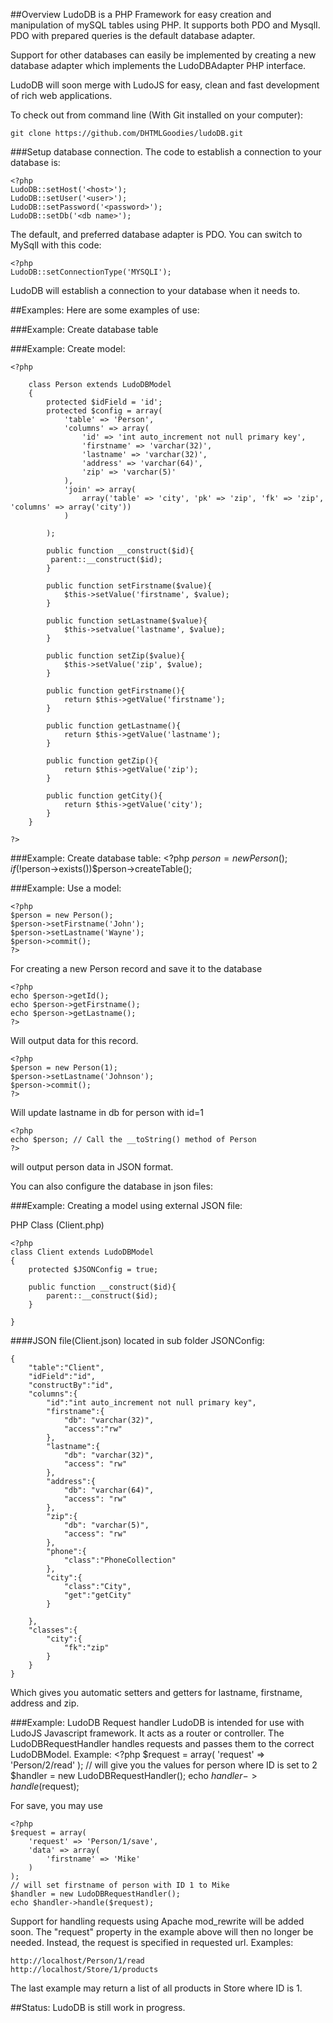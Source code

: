 ##Overview
LudoDB is a PHP Framework for easy creation and manipulation of mySQL tables using PHP. It supports both
PDO and MysqlI. PDO with prepared queries is the default database adapter.

Support for other databases can easily be implemented by creating a new database adapter which implements
the LudoDBAdapter PHP interface.

LudoDB will soon merge with LudoJS for easy, clean and fast development of rich web applications.

To check out from command line (With Git installed on your computer):

	git clone https://github.com/DHTMLGoodies/ludoDB.git

###Setup database connection.
The code to establish a connection to your database is:

	<?php
	LudoDB::setHost('<host>');
	LudoDB::setUser('<user>');
	LudoDB::setPassword('<password>');
	LudoDB::setDb('<db name>');

The default, and preferred database adapter is PDO. You can switch to MySqlI with this code:

	<?php
	LudoDB::setConnectionType('MYSQLI');

LudoDB will establish a connection to your database when it needs to.

##Examples:
Here are some examples of use:

###Example: Create database table

###Example: Create model:

	<?php

		class Person extends LudoDBModel
		{
			protected $idField = 'id';
			protected $config = array(
				'table' => 'Person',
				'columns' => array(
					'id' => 'int auto_increment not null primary key',
					'firstname' => 'varchar(32)',
					'lastname' => 'varchar(32)',
					'address' => 'varchar(64)',
					'zip' => 'varchar(5)'
				),
				'join' => array(
					array('table' => 'city', 'pk' => 'zip', 'fk' => 'zip', 'columns' => array('city'))
				)

			);

			public function __construct($id){
			 parent::__construct($id);
			}

			public function setFirstname($value){
				$this->setValue('firstname', $value);
			}

			public function setLastname($value){
				$this->setvalue('lastname', $value);
			}

			public function setZip($value){
				$this->setValue('zip', $value);
			}

			public function getFirstname(){
				return $this->getValue('firstname');
			}

			public function getLastname(){
				return $this->getValue('lastname');
			}

			public function getZip(){
				return $this->getValue('zip');
			}

			public function getCity(){
				return $this->getValue('city');
			}
		}

	?>
###Example: Create database table:
	<?php
	$person = new Person();
	if(!$person->exists())$person->createTable();

###Example: Use a model:

	<?php
	$person = new Person();
	$person->setFirstname('John');
	$person->setLastname('Wayne');
	$person->commit();
	?>

For creating a new Person record and save it to the database

	<?php
	echo $person->getId();
	echo $person->getFirstname();
	echo $person->getLastname();
	?>

Will output data for this record.

	<?php
	$person = new Person(1);
	$person->setLastname('Johnson');
	$person->commit();
	?>

Will update lastname in db for person with id=1

	<?php
	echo $person; // Call the __toString() method of Person
	?>

will output person data in JSON format.

You can also configure the database in json files:

###Example: Creating a model using external JSON file:

PHP Class (Client.php)

	<?php
	class Client extends LudoDBModel
	{
		protected $JSONConfig = true;

		public function __construct($id){
		 	parent::__construct($id);
		}

	}

####JSON file(Client.json) located in sub folder JSONConfig:

	{
		"table":"Client",
		"idField":"id",
		"constructBy":"id",
		"columns":{
			"id":"int auto_increment not null primary key",
			"firstname":{
				"db": "varchar(32)",
				"access":"rw"
			},
			"lastname":{
				"db": "varchar(32)",
				"access": "rw"
			},
			"address":{
				"db": "varchar(64)",
				"access": "rw"
			},
			"zip":{
				"db": "varchar(5)",
				"access": "rw"
			},
			"phone":{
				"class":"PhoneCollection"
			},
			"city":{
				"class":"City",
				"get":"getCity"
			}

		},
		"classes":{
			"city":{
				"fk":"zip"
			}
		}
	}

Which gives you automatic setters and getters for lastname, firstname, address and zip.

###Example: LudoDB Request handler
LudoDB is intended for use with LudoJS Javascript framework. It acts as a router or controller.
The LudoDBRequestHandler handles requests and passes them to the correct LudoDBModel. Example:
	<?php
	$request = array(
		'request' => 'Person/2/read'
	);
	// will give you the values for person where ID is set to 2
	$handler = new LudoDBRequestHandler();
	echo $handler->handle($request);

For save, you may use

	<?php
	$request = array(
		'request' => 'Person/1/save',
		'data' => array(
			'firstname' => 'Mike'
		)
	);
	// will set firstname of person with ID 1 to Mike
	$handler = new LudoDBRequestHandler();
	echo $handler->handle($request);

Support for handling requests using Apache mod_rewrite will be added soon. The "request" property in the example
above will then no longer be needed. Instead, the request is specified in requested url. Examples:

	http://localhost/Person/1/read
	http://localhost/Store/1/products

The last example may return a list of all products in Store where ID is 1.

##Status:
LudoDB is still work in progress.